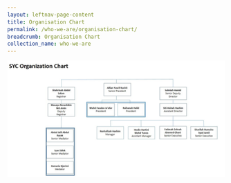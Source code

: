 ```yaml
---
layout: leftnav-page-content
title: Organisation Chart
permalink: /who-we-are/organisation-chart/
breadcrumb: Organisation Chart
collection_name: who-we-are
---
```

![Allah's commandments in the Holy Quran](/images/Orgchart.jpg)
